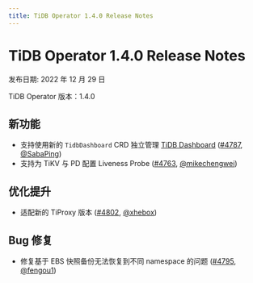 ```yaml
---
title: TiDB Operator 1.4.0 Release Notes
---
```


# TiDB Operator 1.4.0 Release Notes

发布日期: 2022 年 12 月 29 日

TiDB Operator 版本：1.4.0

## 新功能

- 支持使用新的 `TidbDashboard` CRD 独立管理 [TiDB Dashboard](https://github.com/pingcap/tidb-dashboard) ([#4787](https://github.com/pingcap/tidb-operator/pull/4787), [@SabaPing](https://github.com/SabaPing))
- 支持为 TiKV 与 PD 配置 Liveness Probe ([#4763](https://github.com/pingcap/tidb-operator/pull/4763), [@mikechengwei](https://github.com/mikechengwei))

## 优化提升

- 适配新的 TiProxy 版本 ([#4802](https://github.com/pingcap/tidb-operator/pull/4802), [@xhebox](https://github.com/xhebox))

## Bug 修复

- 修复基于 EBS 快照备份无法恢复到不同 namespace 的问题 ([#4795](https://github.com/pingcap/tidb-operator/pull/4795), [@fengou1](https://github.com/fengou1))
